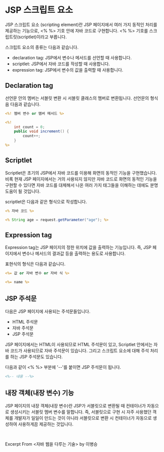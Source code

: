 # JSP 스크립트 요소

JSP 스크립트 요소 (scripting element)란 JSP 페이지에서 여러 가지 동적인 처리를 제공하는 기능으로, <% %> 기호 안에 자바 코드로 구현합니다. <% %> 기호를 스크립트릿(scriptlet)이라고 부릅니다.

스크립트 요소의 종류는 다음과 같습니다.

- declaration tag: JSP에서 변수나 메서드를 선언할 때 사용합니다.
- scriptlet: JSP에서 자바 코드를 작성할 때 사용합니다.
- expression tag: JSP에서 변수의 값을 출력할 때 사용합니다.

## Declaration tag

선언문 안의 멤버는 서블릿 변환 시 서블릿 클래스의 멤버로 변환됩니다. 선언문의 형식음 다음과 같습니다.

```JSP
<%! 멤버 변수 or 멤버 메서드 %>

<%!
    int count = 0;
    public void increment() {
        count++;
    }
%>
```

## Scriptlet

Scriptlet은 초기의 JSP에서 자바 코드를 이용해 화면의 동적인 기능을 구현했습니다. 비록 현재 JSP 페이지에서는 거의 사용되지 않지만 자바 코드로 화면의 동적인 기능을 구현할 수 있다면 자바 코드를 대체해서 나온 여러 가지 태그들을 이해하는 데에도 분명 도움이 될 것입니다.

scriptlet은 다음과 같은 형식으로 작성합니다.

```JSP
<% 자바 코드 %>

<% String age = request.getParameter("age"); %>
```

## Expression tag

Expression tag는 JSP 페이지의 정한 위치에 값을 출력하는 기능입니다. 즉, JSP 페이지에서 변수나 메서드의 결과값 등을 출력하는 용도로 사용합니다.

표현식의 형식은 다음과 같습니다.

```JSP
<%= 값 or 자바 변수 or 자바 식 %>

<%= name %>
```

## JSP 주석문

다음은 JSP 페이지에 사용되는 주석문들입니다.

- HTML 주석문
- 자바 주석문
- JSP 주석문

JSP 페이지에서는 HTML이 사용되므로 HTML 주석문이 있고, Scriptlet 안에서는 자바 코드가 사용되므로 자바 주석문이 있습니다. 그리고 스크립트 요소에 대해 주석 처리를 하는 JSP 주석문도 있습니다.

다음과 같이 <% %> 부분에 '--'를 붙이면 JSP 주석문이 됩니다.

```JSP
<%-- 내용 --%>
```

## 내장 객체(내장 변수) 기능

JSP 페이지의 내장 객체(내장 변수)란 JSP가 서블릿으로 변환될 때 컨테이너가 자동으로 생성시키는 서블릿 멤버 변수를 말합니다. 즉, 서블릿으로 구현 시 자주 사용했던 객체를 개발자가 일일이 만드는 것이 아니라 서블릿으로 변환 시 컨테이너가 자동으로 생성하여 사용하게끔 제공하는 것입니다.

&nbsp;

Excerpt From <자바 웹을 다루는 기술> by 이병승
